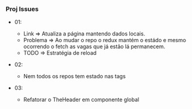 ### Proj Issues
  - 01:
    - Link => Atualiza a página mantendo dados locais.
    - Problema => Ao mudar o repo o redux mantém o estádo e mesmo ocorrendo o fetch as vagas que já estão lá permanecem.
    - TODO => Estratégia de reload
  
  - 02:
    - Nem todos os repos tem estado nas tags

  - 03:
    - Refatorar o TheHeader em componente global